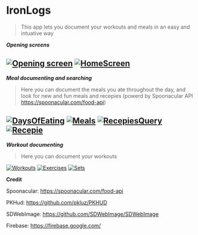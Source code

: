 # IronLogs

> This app lets you document your workouts and meals in an easy and intuative way 

***Opening screens***

[![Opening screen](https://i.imgur.com/Tc77WOv.png?1)]() [![HomeScreen](https://i.imgur.com/wgMtFjY.png?1)]()
-
***Meal documenting and searching***
>Here you can document the meals you ate throughout the day, and look for new and fun meals and recepies (powerd by Spoonacular API https://spoonacular.com/food-api)

[![DaysOfEating](https://i.imgur.com/xGeVl58.png?1)]() [![Meals](https://i.imgur.com/RoiVks1.png?1)]() [![RecepiesQuery](https://i.imgur.com/ijF7q8k.png?1)]()
[![Recepie](https://i.imgur.com/xU6yhqz.png?1)]()
-
***Workout documenting***
>Here you can document your workouts

[![Workouts](https://i.imgur.com/SbcPR6q.png?1)]() [![Exercises](https://i.imgur.com/ToaAL3j.png?1)]() [![Sets](https://i.imgur.com/zDkSBsO.png?1)]()

**Credit**

Spoonacular: https://spoonacular.com/food-api

PKHud: https://github.com/pkluz/PKHUD

SDWebImage: https://github.com/SDWebImage/SDWebImage

Firebase: https://firebase.google.com/
